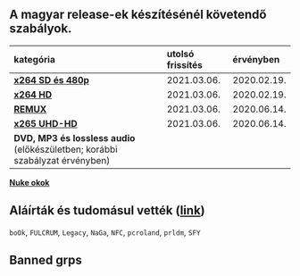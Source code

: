## A magyar release-ek készítésénél követendő szabályok.
| kategória                                                                                                                    | utolsó frissítés | érvényben   |
| :-                                                                                                                           | :-               | :-          |
| [**x264 SD és 480p**](https://github.com/encoding-hun/rules-and-standards/blob/master/series-and-movies-x264-sd-and-480p.md) | 2021.03.06.      | 2020.02.19. |
| [**x264 HD**](https://github.com/encoding-hun/rules-and-standards/blob/master/series-and-movies-x264-hd.md)                  | 2021.03.06.      | 2020.02.19. |
| [**REMUX**](https://github.com/encoding-hun/rules-and-standards/blob/master/series-and-movies-remux.md)                      | 2021.03.06.      | 2020.06.14. |
| [**x265 UHD-HD**](https://github.com/encoding-hun/rules-and-standards/blob/master/series-and-movies-x265-hd-uhd.md)          | 2021.03.06.      | 2020.06.14. |
| **DVD, MP3 és lossless audio** (előkészületben; korábbi szabályzat érvényben)                                                |                  |             |

[**Nuke okok**](https://github.com/encoding-hun/rules-and-standards/blob/master/nuke_reasons_movies.md)

## Aláírták és tudomásul vették ([link](https://github.com/encoding-hun/rules-and-standards/issues/14))
`boOk`, `FULCRUM`, `Legacy`, `NaGa`, `NFC`, `pcroland`, `prldm`, `SFY`

## Banned grps
